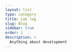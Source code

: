 ```yaml
---
layout: list
type: category
title: Lab log
slug: Blog
sidebar: true
order: 1
description: >
  Anything about development
---
```

